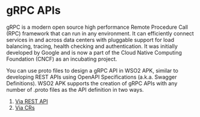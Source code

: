 # gRPC APIs

gRPC is a modern open source high performance Remote Procedure Call (RPC) framework that can run in any environment. It can efficiently connect services in and across data centers with pluggable support for load balancing, tracing, health checking and authentication. It was initially developed by Google and is now a part of the Cloud Native Computing Foundation (CNCF) as an incubating project.

You can use proto files to design a gRPC API in WSO2 APK, similar to developing REST APIs using OpenAPI Specifications (a.k.a. Swagger Definitions). WSO2 APK supports the creation of gRPC APIs with any number of .proto files as the API definition in two ways.

1. <a href="../../grpc/create-grpc-api-using-rest-api" target="_blank">Via REST API</a>
3. <a href="../../grpc/create-grpc-api-using-crs" target="_blank">Via CRs</a>